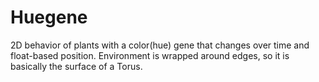 # Huegene
2D behavior of plants with a color(hue) gene that changes over time and float-based position. Environment is wrapped around edges, so it is basically the surface of a Torus.
